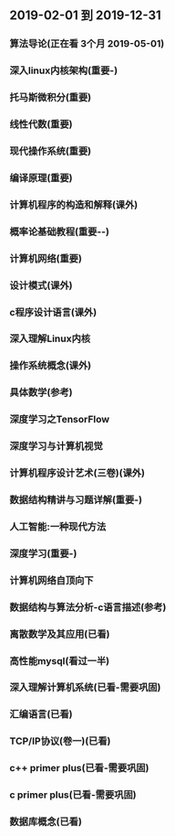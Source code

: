 ## 2019-02-01 到 2019-12-31

### 算法导论(正在看 3个月 2019-05-01)
### 深入linux内核架构(重要-)
### 托马斯微积分(重要)
### 线性代数(重要)
### 现代操作系统(重要)
### 编译原理(重要)
### 计算机程序的构造和解释(课外)
### 概率论基础教程(重要--)
### 计算机网络(重要)
### 设计模式(课外)
### c程序设计语言(课外)
### 深入理解Linux内核
### 操作系统概念(课外)
### 具体数学(参考)
### 深度学习之TensorFlow
### 深度学习与计算机视觉
### 计算机程序设计艺术(三卷)(课外)
### 数据结构精讲与习题详解(重要-)
### 人工智能:一种现代方法
### 深度学习(重要-)
### 计算机网络自顶向下
### 数据结构与算法分析-c语言描述(参考)
### 离散数学及其应用(已看)
### 高性能mysql(看过一半)
### 深入理解计算机系统(已看-需要巩固)
### 汇编语言(已看)
### TCP/IP协议(卷一)(已看)
### c++ primer plus(已看-需要巩固)
### c primer plus(已看-需要巩固)
### 数据库概念(已看)